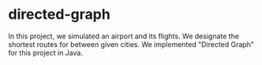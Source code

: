 # directed-graph
In this project, we simulated an airport and its flights. We designate the shortest routes for between given cities. We implemented "Directed Graph" for this project in Java.
